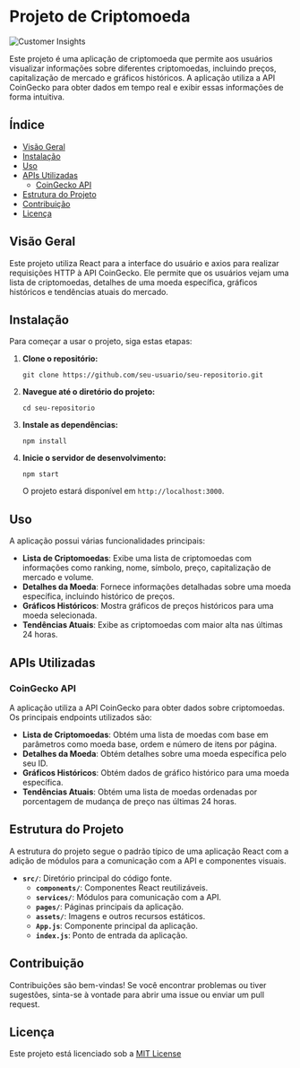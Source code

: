 
# Projeto de Criptomoeda
![Customer Insights](https://github.com/user-attachments/assets/fe3926da-cab4-409d-b9b9-0bb18f146823)

Este projeto é uma aplicação de criptomoeda que permite aos usuários visualizar informações sobre diferentes criptomoedas, incluindo preços, capitalização de mercado e gráficos históricos. A aplicação utiliza a API CoinGecko para obter dados em tempo real e exibir essas informações de forma intuitiva.

## Índice

- [Visão Geral](#visão-geral)
- [Instalação](#instalação)
- [Uso](#uso)
- [APIs Utilizadas](#apis-utilizadas)
  - [CoinGecko API](#coingecko-api)
- [Estrutura do Projeto](#estrutura-do-projeto)
- [Contribuição](#contribuição)
- [Licença](#licença)

## Visão Geral

Este projeto utiliza React para a interface do usuário e axios para realizar requisições HTTP à API CoinGecko. Ele permite que os usuários vejam uma lista de criptomoedas, detalhes de uma moeda específica, gráficos históricos e tendências atuais do mercado.

## Instalação

Para começar a usar o projeto, siga estas etapas:

1. **Clone o repositório:**

   ```
   git clone https://github.com/seu-usuario/seu-repositorio.git
   ```
2. **Navegue até o diretório do projeto:**

   ```
   cd seu-repositorio
   ```
3. **Instale as dependências:**

   ```
   npm install
   ```
4. **Inicie o servidor de desenvolvimento:**

   ```
   npm start
   ```

   O projeto estará disponível em `http://localhost:3000`.

## Uso

A aplicação possui várias funcionalidades principais:

- **Lista de Criptomoedas**: Exibe uma lista de criptomoedas com informações como ranking, nome, símbolo, preço, capitalização de mercado e volume.
- **Detalhes da Moeda**: Fornece informações detalhadas sobre uma moeda específica, incluindo histórico de preços.
- **Gráficos Históricos**: Mostra gráficos de preços históricos para uma moeda selecionada.
- **Tendências Atuais**: Exibe as criptomoedas com maior alta nas últimas 24 horas.

## APIs Utilizadas

### CoinGecko API

A aplicação utiliza a API CoinGecko para obter dados sobre criptomoedas. Os principais endpoints utilizados são:

- **Lista de Criptomoedas**: Obtém uma lista de moedas com base em parâmetros como moeda base, ordem e número de itens por página.
- **Detalhes da Moeda**: Obtém detalhes sobre uma moeda específica pelo seu ID.
- **Gráficos Históricos**: Obtém dados de gráfico histórico para uma moeda específica.
- **Tendências Atuais**: Obtém uma lista de moedas ordenadas por porcentagem de mudança de preço nas últimas 24 horas.

## Estrutura do Projeto

A estrutura do projeto segue o padrão típico de uma aplicação React com a adição de módulos para a comunicação com a API e componentes visuais.

- **`src/`**: Diretório principal do código fonte.
  - **`components/`**: Componentes React reutilizáveis.
  - **`services/`**: Módulos para comunicação com a API.
  - **`pages/`**: Páginas principais da aplicação.
  - **`assets/`**: Imagens e outros recursos estáticos.
  - **`App.js`**: Componente principal da aplicação.
  - **`index.js`**: Ponto de entrada da aplicação.

## Contribuição

Contribuições são bem-vindas! Se você encontrar problemas ou tiver sugestões, sinta-se à vontade para abrir uma issue ou enviar um pull request.

## Licença

Este projeto está licenciado sob a [MIT License](LICENSE)

